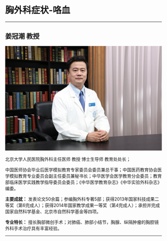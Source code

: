# 胸外科症状-咯血

---

## 姜冠潮 教授

![1679227139775](image/c04_060/1679227139775.png)

北京大学人民医院胸外科主任医师  教授 博士生导师  教育处处长；

中国医师协会毕业后医学模拟教育专家委员会委员兼总干事；中国医药教育协会医学模拟教育专业委员会副主任委员兼秘书长；中华医学会医学教育分会委员；教育部临床医学实践教学指导委员会委员；《中华医学教育杂志》《中华实验外科杂志》编委。


**主要成就：** 发表论文50余篇；参编胸外科专著5部；获得2013年国家科技成果二等奖（第6完成人）；获得2014年国家教学成果一等奖（第4完成人）；承担并完成国家自然科学基金、北京市自然科学基金等四项。


**专业特长：** 擅长胸部微创手术；对肺癌、肺部小结节，胸腺、纵隔肿瘤的胸腔镜外科手术治疗具有丰富经验。

---
